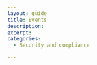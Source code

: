 ```yaml
---
layout: guide
title: Events
description: 
excerpt: 
categories:
  - Security and compliance

---
```


